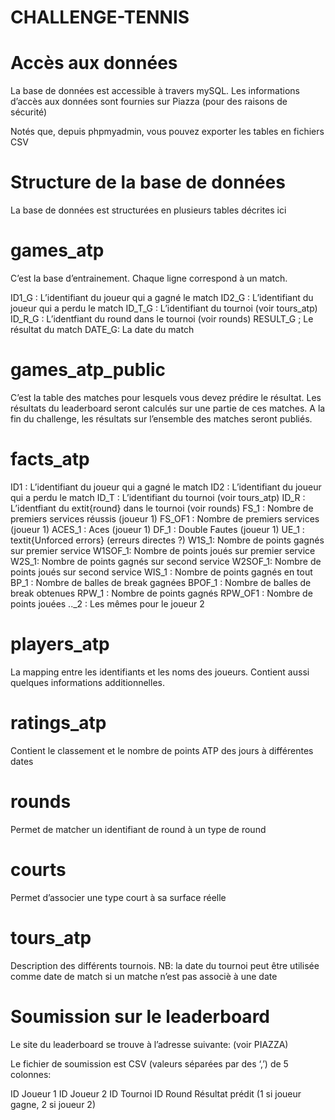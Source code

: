 # CHALLENGE-TENNIS

# Accès aux données

La base de données est accessible à travers mySQL. Les informations d’accès aux données sont fournies sur Piazza (pour des raisons de sécurité)

Notés que, depuis phpmyadmin, vous pouvez exporter les tables en fichiers CSV


# Structure de la base de données

La base de données est structurées en plusieurs tables décrites ici


# games_atp

C’est la base d’entrainement. Chaque ligne correspond à un match.

ID1_G : L’identifiant du joueur qui a gagné le match
ID2_G : L’identifiant du joueur qui a perdu le match
ID_T_G : L’identifiant du tournoi (voir tours_atp)
ID_R_G : L’identfiant du round dans le tournoi (voir rounds)
RESULT_G ; Le résultat du match
DATE_G:  La date du match


# games_atp_public
C’est la table des matches pour lesquels vous devez prédire le résultat. Les résultats du leaderboard seront calculés sur une partie de ces matches. A la fin du challenge, les résultats sur l’ensemble des matches seront publiés.


# facts_atp
ID1 : L’identifiant du joueur qui a gagné le match
ID2 : L’identifiant du joueur qui a perdu le match
ID_T : L’identifiant du tournoi (voir tours_atp)
ID_R : L’identfiant du extit{round} dans le tournoi (voir rounds)
FS_1 : Nombre de premiers services réussis (joueur 1)
FS_OF1 : Nombre de premiers services (joueur 1)
ACES_1 : Aces (joueur 1)
DF_1 : Double Fautes (joueur 1)
UE_1 : textit{Unforced errors} (erreurs directes ?)
W1S_1: Nombre de points gagnés sur premier service
W1SOF_1: Nombre de points joués sur premier service
W2S_1: Nombre de points gagnés sur second service
W2SOF_1: Nombre de points joués sur second service
WIS_1 : Nombre de points gagnés en tout
BP_1 : Nombre de balles de break gagnées
BPOF_1 : Nombre de balles de break obtenues
RPW_1 : Nombre de points gagnés
RPW_OF1 : Nombre de points jouées
.._2 : Les mêmes pour le joueur 2


# players_atp
La mapping entre les identifiants et les noms des joueurs. Contient aussi quelques informations additionnelles.


# ratings_atp
Contient le classement et le nombre de points ATP des jours à différentes dates


# rounds
Permet de matcher un identifiant de round à un type de round


# courts
Permet d’associer une type court à sa surface réelle


# tours_atp
Description des différents tournois. NB: la date du tournoi peut être utilisée comme date de match si un matche n’est pas associè à une date


# Soumission sur le leaderboard
Le site du leaderboard se trouve à l’adresse suivante: (voir PIAZZA)

Le fichier de soumission est CSV (valeurs séparées par des ‘,’) de 5 colonnes:

ID Joueur 1
ID Joueur 2
ID Tournoi
ID Round
Résultat prédit (1 si joueur gagne, 2 si joueur 2)
